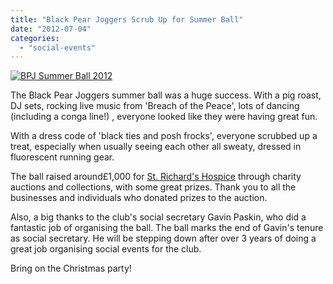 ```yaml
---
title: "Black Pear Joggers Scrub Up for Summer Ball"
date: "2012-07-04"
categories: 
  - "social-events"
---
```


[![](https://bpj.org.uk/wp-content/uploads/2012/07/bpj-ball-2012-300x190.jpg "BPJ Summer Ball 2012")](https://bpj.org.uk/wp-content/uploads/2012/07/bpj-ball-2012.jpg)

The Black Pear Joggers summer ball was a huge success. With a pig roast, DJ sets, rocking live music from 'Breach of the Peace', lots of dancing (including a conga line!) , everyone looked like they were having great fun.

With a dress code of 'black ties and posh frocks', everyone scrubbed up a treat, especially when usually seeing each other all sweaty, dressed in fluorescent running gear.

The ball raised around£1,000 for [St. Richard's Hospice](http://www.strichards.org.uk/) through charity auctions and collections, with some great prizes. Thank you to all the businesses and individuals who donated prizes to the auction.

Also, a big thanks to the club's social secretary Gavin Paskin, who did a fantastic job of organising the ball. The ball marks the end of Gavin's tenure as social secretary. He will be stepping down after over 3 years of doing a great job organising social events for the club.

Bring on the Christmas party!
